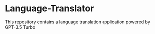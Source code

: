 # Language-Translator
This repository contains a language translation application powered by GPT-3.5 Turbo
